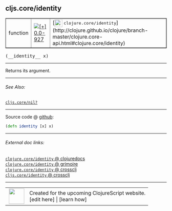 ## cljs.core/identity



 <table border="1">
<tr>
<td>function</td>
<td><a href="https://github.com/cljsinfo/cljs-api-docs/tree/0.0-927"><img valign="middle" alt="[+] 0.0-927" title="Added in 0.0-927" src="https://img.shields.io/badge/+-0.0--927-lightgrey.svg"></a> </td>
<td>
[<img height="24px" valign="middle" src="http://i.imgur.com/1GjPKvB.png"> <samp>clojure.core/identity</samp>](http://clojure.github.io/clojure/branch-master/clojure.core-api.html#clojure.core/identity)
</td>
</tr>
</table>


 <samp>
(__identity__ x)<br>
</samp>

---

Returns its argument.



---


###### See Also:

[`cljs.core/nil?`](../cljs.core/nilQMARK.md)<br>

---




Source code @ [github](https://github.com/clojure/clojurescript/blob/r1913/src/cljs/cljs/core.cljs#L2551):

```clj
(defn identity [x] x)
```

<!--
Repo - tag - source tree - lines:

 <pre>
clojurescript @ r1913
└── src
    └── cljs
        └── cljs
            └── <ins>[core.cljs:2551](https://github.com/clojure/clojurescript/blob/r1913/src/cljs/cljs/core.cljs#L2551)</ins>
</pre>

-->

---



###### External doc links:

[`clojure.core/identity` @ clojuredocs](http://clojuredocs.org/clojure.core/identity)<br>
[`clojure.core/identity` @ grimoire](http://conj.io/store/v1/org.clojure/clojure/1.7.0-beta3/clj/clojure.core/identity/)<br>
[`clojure.core/identity` @ crossclj](http://crossclj.info/fun/clojure.core/identity.html)<br>
[`cljs.core/identity` @ crossclj](http://crossclj.info/fun/cljs.core.cljs/identity.html)<br>

---

 <table>
<tr><td>
<img valign="middle" align="right" width="48px" src="http://i.imgur.com/Hi20huC.png">
</td><td>
Created for the upcoming ClojureScript website.<br>
[edit here] | [learn how]
</td></tr></table>

[edit here]:https://github.com/cljsinfo/cljs-api-docs/blob/master/cljsdoc/cljs.core/identity.cljsdoc
[learn how]:https://github.com/cljsinfo/cljs-api-docs/wiki/cljsdoc-files

<!--

This information was too distracting to show to readers, but I'll leave it
commented here since it is helpful to:

- pretty-print the data used to generate this document
- and show how to retrieve that data



The API data for this symbol:

```clj
{:description "Returns its argument.",
 :ns "cljs.core",
 :name "identity",
 :signature ["[x]"],
 :history [["+" "0.0-927"]],
 :type "function",
 :related ["cljs.core/nil?"],
 :full-name-encode "cljs.core/identity",
 :source {:code "(defn identity [x] x)",
          :title "Source code",
          :repo "clojurescript",
          :tag "r1913",
          :filename "src/cljs/cljs/core.cljs",
          :lines [2551]},
 :full-name "cljs.core/identity",
 :clj-symbol "clojure.core/identity"}

```

Retrieve the API data for this symbol:

```clj
;; from Clojure REPL
(require '[clojure.edn :as edn])
(-> (slurp "https://raw.githubusercontent.com/cljsinfo/cljs-api-docs/catalog/cljs-api.edn")
    (edn/read-string)
    (get-in [:symbols "cljs.core/identity"]))
```

-->
